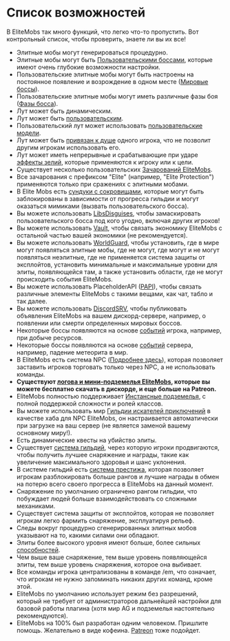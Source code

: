 # Список возможностей

В EliteMobs так много функций, что легко что-то пропустить. Вот контрольный список, чтобы проверить, знаете ли вы их все!

- Элитные мобы могут генерироваться процедурно.
- Элитные мобы могут быть [Пользовательскими боссами]($language$/elitemobs/creating_bosses.md), которые имеют очень глубокие возможности настройки.
- Пользовательские элитные мобы могут быть настроены на постоянное появление и возрождение в одном месте ([Мировые боссы]($language$/elitemobs/creating_world_bosses.md)).
- Пользовательские элитные мобы могут иметь различные фазы боя ([Фазы босса]($language$/elitemobs/creating_boss_phases.md)).
- Лут может быть динамическим.
- Лут может быть [пользовательским]($language$/elitemobs/creating_items.md).
- Пользовательский лут может использовать [пользовательские модели]($language$/elitemobs/creating_items.md&section=custommodelid&section=custommodelid).
- Лут может быть [привязан к душе]($language$/elitemobs/soulbind.md) одного игрока, что не позволит другим игрокам использовать его.
- Лут может иметь непрерывные и срабатывающие при ударе [эффекты зелий]($language$/elitemobs/creating_items.md&section=potioneffects), которые применяются к игроку или к цели.
- Существует несколько пользовательских [Зачарований EliteMobs]($language$/elitemobs/custom_enchantments_list.md).
- Все зачарования с префиксом "Elite" (например, "Elite Protection") применяются только при сражениях с элитными мобами.
- В Elite Mobs есть [сундуки с сокровищами]($language$/elitemobs/creating_treasure_chests.md), которые могут быть заблокированы в зависимости от прогресса гильдии и могут оказаться мимиками (вызвать пользовательского босса).
- Вы можете использовать [LibsDisguises]($language$/elitemobs/libsdisguises.md), чтобы замаскировать пользовательского босса под кого угодно, включая других игроков!
- Вы можете использовать [Vault]($language$/elitemobs/vault.md), чтобы связать экономику EliteMobs с остальной частью вашей экономики (не рекомендуется).
- Вы можете использовать [WorldGuard]($language$/elitemobs/worldguard_flags.md), чтобы установить, где в мире могут появляться элитные мобы, где не могут, где могут и не могут появляться неэлитные, где не применяется система защиты от эксплойтов, установить минимальные и максимальные уровни для элиты, появляющейся там, а также установить области, где не могут происходить события EliteMobs.
- Вы можете использовать PlaceholderAPI ([PAPI]($language$/elitemobs/placeholders.md)), чтобы связать различные элементы EliteMobs с такими вещами, как чат, табло и так далее.
- Вы можете использовать [DiscordSRV]($language$/elitemobs/discordsrv.md), чтобы публиковать объявления EliteMobs на вашем дискорд-сервере, например, о появлении или смерти определенных мировых боссов.
- Некоторые боссы появляются на основе [событий]($language$/elitemobs/elitemobs+creating_events.md&section=what-are-custom-events?) игрока, например, при добыче ресурсов.
- Некоторые боссы появляются на основе [событий]($language$/elitemobs/elitemobs+creating_events.md&section=what-are-custom-events?) сервера, например, падение метеорита в мир.
- В EliteMobs есть система NPC ([Подробнее здесь]($language$/elitemobs/adventurers_guild_world.md)), которая позволяет заставить игроков торговать только через NPC, а не использовать команды.
- **Существуют [логова и мини-подземелья EliteMobs]($language$/elitemobs/dungeons.md), которые вы можете бесплатно скачать в дискорде, и еще больше на Patreon.**
- EliteMobs полностью поддерживает [Инстансные подземелья]($language$/elitemobs/understanding_the_basics_of_elitemobs.md&section=instanced-dungeoneering), с полной поддержкой сложности и ролей классов.
- Вы можете использовать мир [Гильдии искателей приключений]($language$/elitemobs/adventurers_guild_world.md) в качестве хаба для NPC EliteMobs, он настраивается автоматически при загрузке на ваш сервер (не является заменой вашему основному миру!).
- Есть динамические квесты на убийство элиты.
- Существует [система гильдий]($language$/elitemobs/guild_tier_loot_limiter.md), через которую игроки продвигаются, чтобы получить лучшее снаряжение и награды, такие как увеличение максимального здоровья и шанс уклонения.
- В системе гильдий есть [система престижа]($language$/elitemobs/prestige_system.md), которая позволяет игрокам разблокировать больше рангов и лучшие награды в обмен на потерю всего своего прогресса в EliteMobs на данный момент.
- Снаряжение по умолчанию ограничено рангом гильдии, что побуждает людей больше взаимодействовать со сложными механиками.
- Существует система защиты от эксплойтов, которая не позволяет игрокам легко фармить снаряжение, эксплуатируя рельеф.
- Следы вокруг процедурно сгенерированных элитных мобов указывают на то, какими силами они обладают.
- Элиты более высокого уровня имеют больше, более сильных [способностей]($language$/elitemobs/creating_bosses.md&section=easy-configuration---premade-powers).
- Чем выше ваше снаряжение, тем выше уровень появляющейся элиты, тем выше уровень снаряжения, которое она выбивает.
- Все команды игрока централизованы в команде /em, что означает, что игрокам не нужно запоминать никаких других команд, кроме этой.
- EliteMobs по умолчанию использует режим без разрешений, который не требует от администраторов дальнейшей настройки для базовой работы плагина (хотя мир AG и подземелья настоятельно рекомендуются).
- EliteMobs на 100% был разработан одним человеком. Пришлите помощь. Желательно в виде кофеина. [Patreon](https://www.patreon.com/magmaguy) тоже подойдет.

